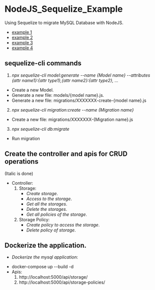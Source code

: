 # NodeJS_Sequelize_Example
Using Sequelize to migrate MySQL Database with NodeJS.
- [example 1](https://dev.to/adefam/create-update-add-and-delete-sequelize-migration-eoa)
- [example 2](https://dev.to/nedsoft/add-new-fields-to-existing-sequelize-migration-3527)
- [example 3](https://sequelize.org/docs/v6/other-topics/migrations/)
- [example 4](https://medium.com/@andrewoons/how-to-define-sequelize-associations-using-migrations-de4333bf75a7)

## sequelize-cli commands
1. _npx sequelize-cli model:generate --name {Model name} --attributes {attr name1}:{attr type1},{attr name2}:{attr type2}, ..._
- Create a new Model. 
- Generate a new file: models/{model name}.js.
- Generate a new file: migrations/XXXXXXX-create-{model name}.js

2. _npx sequelize-cli migration:create --name {Migration name}_
- Create a new file: migrations/XXXXXXX-{Migration name}.js

3. _npx sequelize-cli db:migrate_
- Run migration

## Create the controller and apis for CRUD operations
(Italic is done)
- Controller:
    1. Storage:
        + _Create storage_.
        + _Access to the storage_.
        + _Get all the storages_.
        + _Delete the storages_.
        + _Get all policies of the storage_.
    2. Storage Policy:
        + _Create policy to access the storage_.
        + _Delete policy of storage_.
## Dockerize the application.
- _Dockerize the mysql application_:
+ docker-compose up --build -d
+ Apis:
    1. http://localhost:5000/api/storage/
    2. http://localhost:5000/api/storage-policies/ 
